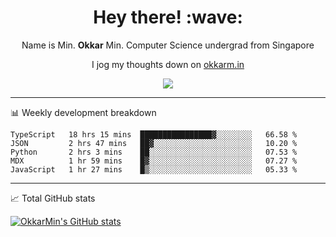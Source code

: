 <h1 align="center"> Hey there! :wave:</h1>

<p align="center">Name is Min. <strong>Okkar</strong> Min. Computer Science undergrad from Singapore</p>

<p align="center">I jog my thoughts down on <a href="https://okkarm.in">okkarm.in</a></p>

<p align="center">
  <a href="https://okkarm.in/linkedin" target='_blank'>
    <img src="https://img.shields.io/badge/linkedin-%230077B5.svg?&style=for-the-badge&logo=linkedin&logoColor=white" />
  </a>
 </p>

-------

📊 Weekly development breakdown
<!--START_SECTION:waka-->
```text
TypeScript   18 hrs 15 mins  ████████████████▓░░░░░░░░   66.58 % 
JSON         2 hrs 47 mins   ██▓░░░░░░░░░░░░░░░░░░░░░░   10.20 % 
Python       2 hrs 3 mins    ██░░░░░░░░░░░░░░░░░░░░░░░   07.53 % 
MDX          1 hr 59 mins    █▓░░░░░░░░░░░░░░░░░░░░░░░   07.27 % 
JavaScript   1 hr 27 mins    █▒░░░░░░░░░░░░░░░░░░░░░░░   05.33 % 
```
<!--END_SECTION:waka-->

-------
📈 Total GitHub stats

<p>
  <a href="https://github.com/OkkarMin"><img src="https://github-readme-stats.vercel.app/api?username=OkkarMin&hide_border=true&show_icons=true&theme=react" alt="OkkarMin's GitHub stats"></a>
</p>
